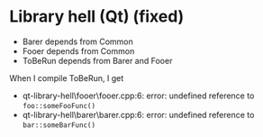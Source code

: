 Library hell (Qt) (fixed)
===============


* Barer depends from Common
* Fooer depends from Common
* ToBeRun depends from Barer and Fooer

When I compile ToBeRun, I get

* qt-library-hell\fooer\fooer.cpp:6: error: undefined reference to `foo::someFooFunc()`
* qt-library-hell\barer\barer.cpp:6: error: undefined reference to `bar::someBarFunc()`